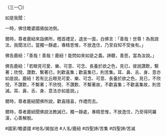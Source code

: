 （三一〇）

如是我聞：

一時，佛住瞻婆國揭伽池側。

爾時，尊者鹿紐來詣佛所，稽首禮足，退坐一面，白佛言：「善哉！世尊！為我說法，我聞法已，當獨一靜處，專精思惟，不放逸住，乃至自知不受後有。」

佛告鹿紐：「善哉！善哉！鹿紐！能問如來如是之義。諦聽，善思，當為汝說。」

佛告鹿紐：「若眼見可愛、樂、可意、可念、長養於欲之色，見已，彼說讚歎，繫著；欣悅、讚歎、繫著已，則歡喜集；歡喜集已，則苦集。耳、鼻、舌、身、意亦如是說。鹿紐！若有比丘眼見可愛、樂、可念、可意、長養於欲之色，見已，不欣悅，不讚歎，不繫著；不欣悅、不讚歎、不繫著故，不歡喜集；不歡喜集故，則苦滅。耳、鼻、舌、身、意法亦如是說。」

爾時，尊者鹿紐聞佛所說，歡喜隨喜，作禮而去。

爾時，尊者鹿紐聞佛說法教誡已，獨一靜處，專精思惟，不放逸住，乃至得阿羅漢，心善解脫。

#國家/瞻婆國
#地名/揭伽池
#人名/鹿紐
#四聖諦/苦集
#四聖諦/苦滅
